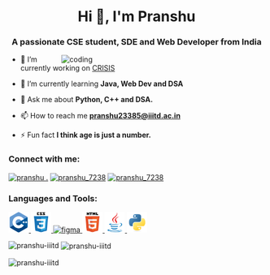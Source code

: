 <h1 align="center">Hi 👋, I'm Pranshu</h1>
<h3 align="center">A passionate CSE student, SDE and Web Developer from India</h3>

<img align="right" alt="coding" width="400" src="https://camo.githubusercontent.com/7de37139d0b4c1ce40865e799b446c0e963a3dd8fb68d239707237c40604fa3d/68747470733a2f2f63646e2e6472696262626c652e636f6d2f75736572732f3733303730332f73637265656e73686f74732f363538313234332f6176656e746f2e676966">

- 🔭 I’m currently working on [CRISIS](https://comprehensive-resource-and-incident-support-information-system.vercel.app/)

- 🌱 I’m currently learning **Java, Web Dev and DSA**

- 💬 Ask me about **Python, C++ and DSA.**

- 📫 How to reach me **pranshu23385@iiitd.ac.in**

- ⚡ Fun fact **I think age is just a number.**

<h3 align="left">Connect with me:</h3>
<p align="left">
<a href="https://linkedin.com/in/pranshu ." target="blank"><img align="center" src="https://raw.githubusercontent.com/rahuldkjain/github-profile-readme-generator/master/src/images/icons/Social/linked-in-alt.svg" alt="pranshu ." height="30" width="40" /></a>
<a href="https://codeforces.com/profile/pranshu_7238" target="blank"><img align="center" src="https://raw.githubusercontent.com/rahuldkjain/github-profile-readme-generator/master/src/images/icons/Social/codeforces.svg" alt="pranshu_7238" height="30" width="40" /></a>
<a href="https://www.leetcode.com/pranshu_7238" target="blank"><img align="center" src="https://raw.githubusercontent.com/rahuldkjain/github-profile-readme-generator/master/src/images/icons/Social/leet-code.svg" alt="pranshu_7238" height="30" width="40" /></a>
</p>

<h3 align="left">Languages and Tools:</h3>
<p align="left"> <a href="https://www.w3schools.com/cpp/" target="_blank" rel="noreferrer"> <img src="https://raw.githubusercontent.com/devicons/devicon/master/icons/cplusplus/cplusplus-original.svg" alt="cplusplus" width="40" height="40"/> </a> <a href="https://www.w3schools.com/css/" target="_blank" rel="noreferrer"> <img src="https://raw.githubusercontent.com/devicons/devicon/master/icons/css3/css3-original-wordmark.svg" alt="css3" width="40" height="40"/> </a> <a href="https://www.figma.com/" target="_blank" rel="noreferrer"> <img src="https://www.vectorlogo.zone/logos/figma/figma-icon.svg" alt="figma" width="40" height="40"/> </a> <a href="https://www.w3.org/html/" target="_blank" rel="noreferrer"> <img src="https://raw.githubusercontent.com/devicons/devicon/master/icons/html5/html5-original-wordmark.svg" alt="html5" width="40" height="40"/> </a> <a href="https://www.java.com" target="_blank" rel="noreferrer"> <img src="https://raw.githubusercontent.com/devicons/devicon/master/icons/java/java-original.svg" alt="java" width="40" height="40"/> </a> <a href="https://www.python.org" target="_blank" rel="noreferrer"> <img src="https://raw.githubusercontent.com/devicons/devicon/master/icons/python/python-original.svg" alt="python" width="40" height="40"/> </a> </p>

<p><img align="left" src="https://github-readme-stats.vercel.app/api/top-langs?username=pranshu-iiitd&show_icons=true&locale=en&layout=compact" alt="pranshu-iiitd" /></p>

<p>&nbsp;<img align="center" src="https://github-readme-stats.vercel.app/api?username=pranshu-iiitd&show_icons=true&locale=en" alt="pranshu-iiitd" /></p>

<p><img align="center" src="https://github-readme-streak-stats.herokuapp.com/?user=pranshu-iiitd&" alt="pranshu-iiitd" /></p>
